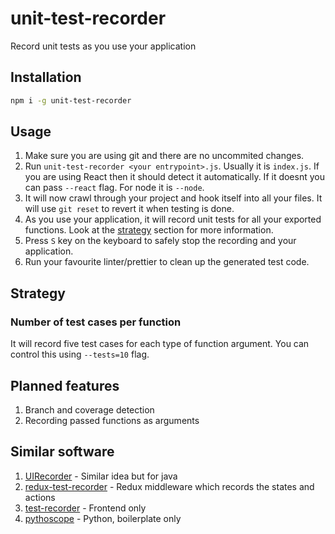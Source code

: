 # unit-test-recorder

Record unit tests as you use your application

## Installation

```sh
npm i -g unit-test-recorder
```

## Usage

1. Make sure you are using git and there are no uncommited changes.
2. Run `unit-test-recorder <your entrypoint>.js`. Usually it is `index.js`. If you are using React then it should detect it automatically. If it doesnt you can pass `--react` flag. For node it is `--node`.
3. It will now crawl through your project and hook itself into all your files. It will use `git reset` to revert it when testing is done.
4. As you use your application, it will record unit tests for all your exported functions. Look at the [strategy](#strategy) section for more information.
5. Press `S` key on the keyboard to safely stop the recording and your application.
6. Run your favourite linter/prettier to clean up the generated test code.

## Strategy

### Number of test cases per function

It will record five test cases for each type of function argument. You can control this using `--tests=10` flag.

## Planned features

1. Branch and coverage detection
2. Recording passed functions as arguments

## Similar software

1. [UIRecorder](https://uirecorder.com/) - Similar idea but for java
2. [redux-test-recorder](https://github.com/conorhastings/redux-test-recorder) - Redux middleware which records the states and actions
3. [test-recorder](https://github.com/QuantumInformation/test-recorder) - Frontend only
4. [pythoscope](https://github.com/mkwiatkowski/pythoscope) - Python, boilerplate only
